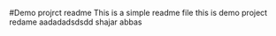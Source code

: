 #Demo projrct readme 
This is a simple readme file
this is demo project redame
aadadadsdsdd
shajar abbas
